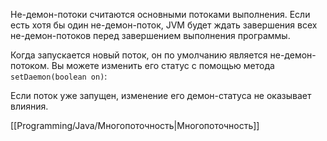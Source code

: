 Не-демон-потоки считаются основными потоками выполнения. Если есть хотя бы один не-демон-поток, JVM будет ждать завершения всех не-демон-потоков перед завершением выполнения программы.

Когда запускается новый поток, он по умолчанию является не-демон-потоком. Вы можете изменить его статус с помощью метода `setDaemon(boolean on)`:

Если поток уже запущен, изменение его демон-статуса не оказывает влияния.

[[Programming/Java/Многопоточность|Многопоточность]]